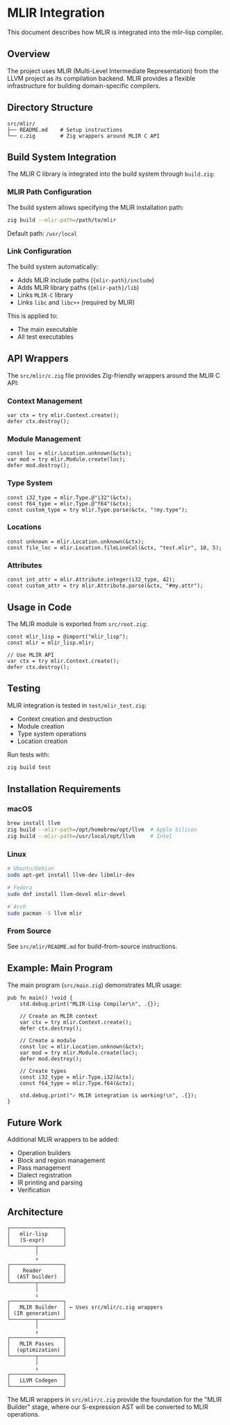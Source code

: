 # MLIR Integration

This document describes how MLIR is integrated into the mlir-lisp compiler.

## Overview

The project uses MLIR (Multi-Level Intermediate Representation) from the LLVM project as its compilation backend. MLIR provides a flexible infrastructure for building domain-specific compilers.

## Directory Structure

```
src/mlir/
├── README.md    # Setup instructions
└── c.zig        # Zig wrappers around MLIR C API
```

## Build System Integration

The MLIR C library is integrated into the build system through `build.zig`:

### MLIR Path Configuration

The build system allows specifying the MLIR installation path:

```bash
zig build --mlir-path=/path/to/mlir
```

Default path: `/usr/local`

### Link Configuration

The build system automatically:
- Adds MLIR include paths (`{mlir-path}/include`)
- Adds MLIR library paths (`{mlir-path}/lib`)
- Links `MLIR-C` library
- Links `libc` and `libc++` (required by MLIR)

This is applied to:
- The main executable
- All test executables

## API Wrappers

The `src/mlir/c.zig` file provides Zig-friendly wrappers around the MLIR C API:

### Context Management
```zig
var ctx = try mlir.Context.create();
defer ctx.destroy();
```

### Module Management
```zig
const loc = mlir.Location.unknown(&ctx);
var mod = try mlir.Module.create(loc);
defer mod.destroy();
```

### Type System
```zig
const i32_type = mlir.Type.@"i32"(&ctx);
const f64_type = mlir.Type.@"f64"(&ctx);
const custom_type = try mlir.Type.parse(&ctx, "!my.type");
```

### Locations
```zig
const unknown = mlir.Location.unknown(&ctx);
const file_loc = mlir.Location.fileLineCol(&ctx, "test.mlir", 10, 5);
```

### Attributes
```zig
const int_attr = mlir.Attribute.integer(i32_type, 42);
const custom_attr = try mlir.Attribute.parse(&ctx, "#my.attr");
```

## Usage in Code

The MLIR module is exported from `src/root.zig`:

```zig
const mlir_lisp = @import("mlir_lisp");
const mlir = mlir_lisp.mlir;

// Use MLIR API
var ctx = try mlir.Context.create();
defer ctx.destroy();
```

## Testing

MLIR integration is tested in `test/mlir_test.zig`:

- Context creation and destruction
- Module creation
- Type system operations
- Location creation

Run tests with:
```bash
zig build test
```

## Installation Requirements

### macOS
```bash
brew install llvm
zig build --mlir-path=/opt/homebrew/opt/llvm  # Apple Silicon
zig build --mlir-path=/usr/local/opt/llvm     # Intel
```

### Linux
```bash
# Ubuntu/Debian
sudo apt-get install llvm-dev libmlir-dev

# Fedora
sudo dnf install llvm-devel mlir-devel

# Arch
sudo pacman -S llvm mlir
```

### From Source
See `src/mlir/README.md` for build-from-source instructions.

## Example: Main Program

The main program (`src/main.zig`) demonstrates MLIR usage:

```zig
pub fn main() !void {
    std.debug.print("MLIR-Lisp Compiler\n", .{});

    // Create an MLIR context
    var ctx = try mlir.Context.create();
    defer ctx.destroy();

    // Create a module
    const loc = mlir.Location.unknown(&ctx);
    var mod = try mlir.Module.create(loc);
    defer mod.destroy();

    // Create types
    const i32_type = mlir.Type.i32(&ctx);
    const f64_type = mlir.Type.f64(&ctx);

    std.debug.print("✓ MLIR integration is working!\n", .{});
}
```

## Future Work

Additional MLIR wrappers to be added:
- Operation builders
- Block and region management
- Pass management
- Dialect registration
- IR printing and parsing
- Verification

## Architecture

```
┌─────────────────┐
│   mlir-lisp     │
│   (S-expr)      │
└────────┬────────┘
         │
         ↓
┌─────────────────┐
│    Reader       │
│  (AST builder)  │
└────────┬────────┘
         │
         ↓
┌─────────────────┐
│   MLIR Builder  │ ← Uses src/mlir/c.zig wrappers
│ (IR generation) │
└────────┬────────┘
         │
         ↓
┌─────────────────┐
│   MLIR Passes   │
│  (optimization) │
└────────┬────────┘
         │
         ↓
┌─────────────────┐
│   LLVM Codegen  │
└─────────────────┘
```

The MLIR wrappers in `src/mlir/c.zig` provide the foundation for the "MLIR Builder" stage, where our S-expression AST will be converted to MLIR operations.
